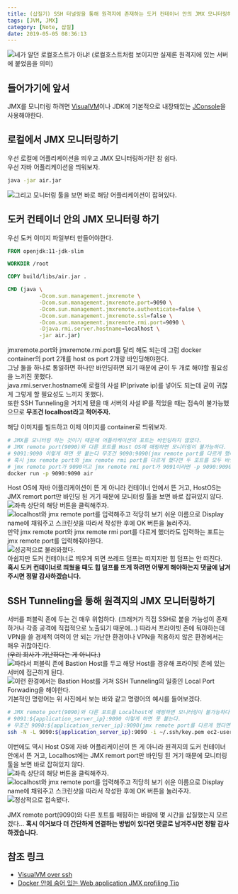 ```yaml
---
title: (삽질기) SSH 터널링을 통해 원격지에 존재하는 도커 컨테이너 안의 JMX 모니터링하기
tags: [JVM, JMX]
category: [Note, 삽질]
date: 2019-05-05 08:36:13
---
```

![네가 알던 로컬호스트가 아냐! (로컬호스트처럼 보이지만 실제론 원격지에 있는 서버에 붙었음을 의미)](/images/jmx-monitoring-inside-docker-container-over-ssh-tunneling/thumb.png)

## 들어가기에 앞서
JMX를 모니터링 하려면 [VisualVM](https://visualvm.github.io/)이나 JDK에 기본적으로 내장돼있는 [JConsole](http://openjdk.java.net/tools/svc/jconsole/)을 사용해야한다.

## 로컬에서 JMX 모니터링하기
우선 로컬에 어플리케이션을 띄우고 JMX 모니터링하기란 참 쉽다.  
우선 자바 어플리케이션을 띄워보자.  
```bash
java -jar air.jar
```

![그리고 모니터링 툴을 보면 바로 해당 어플리케이션이 잡혀있다.](01.png)

## 도커 컨테이너 안의 JMX 모니터링 하기
우선 도커 이미지 파일부터 만들어야한다.  
```dockerfile
FROM openjdk:11-jdk-slim

WORKDIR /root

COPY build/libs/air.jar .

CMD (java \
          -Dcom.sun.management.jmxremote \
          -Dcom.sun.management.jmxremote.port=9090 \
          -Dcom.sun.management.jmxremote.authenticate=false \
          -Dcom.sun.management.jmxremote.ssl=false \
          -Dcom.sun.management.jmxremote.rmi.port=9090 \
          -Djava.rmi.server.hostname=localhost \
          -jar air.jar)
```
jmxremote.port와 jmxremote.rmi.port를 달리 해도 되는데 그럼 docker container의 port 2개를 host os port 2개랑 바인딩해야한다.  
그냥 둘을 하나로 통일하면 하나만 바인딩하면 되기 때문에 굳이 두 개로 해야할 필요성을 느끼진 못했다.  
java.rmi.server.hostname에 로컬의 사설 IP(private ip)를 넣어도 되는데 굳이 귀찮게 그렇게 할 필요성도 느끼지 못했다.  
또한 SSH Tunneling을 거치게 됐을 때 서버의 사설 IP를 적었을 때는 접속이 불가능했으므로 **무조건 localhost라고 적어주자.** 

해당 이미지를 빌드하고 이제 이미지를 container로 띄워보자.  
```bash
# JMX를 모니터링 하는 것이기 때문에 어플리케이션의 포트는 바인딩하지 않았다.
# JMX remote port(9090)와 다른 포트를 Host OS에 매핑하면 모니터링이 불가능하다.
# 9091:9090 이렇게 하면 못 붙는다 무조건 9090:9090(jmx remote port를 다르게 했다면 해당 포트를...)을 바인딩 해야한다.
# 혹시 jmx remote port와 jmx remote rmi port를 다르게 했다면 두 포트를 모두 바인딩 시켜줘야한다.
# jmx remote port가 9090이고 jmx remote rmi port가 9091이라면 -p 9090:9090 -p 9091:9091 이렇게 해줘야한다.
docker run -p 9090:9090 air 
```

Host OS에 자바 어플리케이션이 뜬 게 아니라 컨테이너 안에서 뜬 거고, HostOS는 JMX remort port만 바인딩 된 거기 때문에 모니터링 툴을 보면 바로 잡혀있지 않다.  
![좌측 상단의 해당 버튼을 클릭해주자.](/images/jmx-monitoring-inside-docker-container-over-ssh-tunneling/02.png)  
![localhost와 jmx remote port를 입력해주고 적당히 보기 쉬운 이름으로 Display name에 채워주고 스크린샷을 따라서 작성한 후에 OK 버튼을 눌러주자.](/images/jmx-monitoring-inside-docker-container-over-ssh-tunneling/03.png)  
만약 jmx remote port와 jmx remote rmi port를 다르게 했더라도 입력하는 포트는 jmx remote port를 입력해줘야한다.  
![성공적으로 불러와졌다.](/images/jmx-monitoring-inside-docker-container-over-ssh-tunneling/04.png)  
아쉽지만 도커 컨테이너로 띄우게 되면 쓰레드 덤프는 떠지지만 힙 덤프는 안 떠진다.  
**혹시 도커 컨테이너로 띄웠을 때도 힙 덤프를 뜨게 하려면 어떻게 해야하는지 댓글에 남겨주시면 정말 감사하겠습니다.**

## SSH Tunneling을 통해 원격지의 JMX 모니터링하기
서버를 퍼블릭 존에 두는 건 매우 위험하다. (크래커가 직접 SSH로 붙을 가능성이 존재하거나 각종 공격에 직접적으로 노출되기 때문에...)
따라서 프라이빗 존에 둬야하는데 VPN을 쓸 경제적 여력이 안 되는 가난한 환경이나 VPN을 적용하지 않은 환경에서는 매우 귀찮아진다.  
~~(우리 회사가 가난하다는 게 아니다.)~~  
![따라서 퍼블릭 존에 Bastion Host를 두고 해당 Host를 경유해 프라이빗 존에 있는 서버에 접근하게 된다.](/images/jmx-monitoring-inside-docker-container-over-ssh-tunneling/aws-bastion-host.png)  
![이런 환경에서는 Bastion Host를 거쳐 SSH Tunneling의 일종인 Local Port Forwading을 해야한다.](/images/jmx-monitoring-inside-docker-container-over-ssh-tunneling/aws-ssh-local-port-forwading.png)
기본적인 명령어는 위 사진에서 보는 바와 같고 명령어의 예시를 들어보겠다.  

```bash
# JMX remote port(9090)와 다른 포트를 Localhost에 매핑하면 모니터링이 불가능하다.
# 9091:${application_server_ip}:9090 이렇게 하면 못 붙는다.
# 무조건 9090:${application_server_ip}:9090(jmx remote port를 다르게 했다면 해당 포트를...)을 바인딩 해야한다.
ssh -N -L 9090:${application_server_ip}:9090 -i ~/.ssh/key.pem ec2-user@{bastion_host_ip} 
```
이번에도 역시 Host OS에 자바 어플리케이션이 뜬 게 아니라 원격지의 도커 컨테이너 안에서 뜬 거고, Localhost에는 JMX remort port만 바인딩 된 거기 때문에 모니터링 툴을 보면 바로 잡혀있지 않다.  
![좌측 상단의 해당 버튼을 클릭해주자.](/images/jmx-monitoring-inside-docker-container-over-ssh-tunneling/02.png)  
![localhost와 jmx remote port를 입력해주고 적당히 보기 쉬운 이름으로 Display name에 채워주고 스크린샷을 따라서 작성한 후에 OK 버튼을 눌러주자.](/images/jmx-monitoring-inside-docker-container-over-ssh-tunneling/05.png)  
![정상적으로 접속됐다.](/images/jmx-monitoring-inside-docker-container-over-ssh-tunneling/06.png)

JMX remote port(9090)와 다른 포트를 매핑하는 바람에 몇 시간을 삽질했는지 모르겠다...
**혹시 이거보다 더 간단하게 연결하는 방법이 있다면 댓글로 남겨주시면 정말 감사하겠습니다.**

## 참조 링크
* [VisualVM over ssh](https://stackoverflow.com/questions/1609961/visualvm-over-ssh)  
* [Docker 안에 숨어 있는 Web application JMX profiling Tip](https://www.popit.kr/docker-jmx-profiling-tip/)
